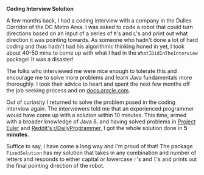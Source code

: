 **Coding Interview Solution**

A few months back, I had a coding interview with a company in the Dulles Corridor of the DC Metro Area. I was asked to code a robot that could turn directions based on an input of a series of `R`'s and `L`'s and print out what direction it was pointing towards. As someone who hadn't done a lot of hard coding and thus hadn't had his algorithmic thinking honed in yet, I took about 40-50 mins to come up with what I had in the `WhatIDidInTheInterview` package! It was a disaster!

The folks who interviewed me were nice enough to tolerate this and encourage me to solve more problems and learn Java fundamentals more thoroughly. I took their advice to heart and spent the next few months off the job seeking process and on [docs.oracle.com](https://docs.oracle.com).

Out of curiosity I returned to solve the problem posed in the coding interview again. The interviewers told me that an experienced programmer would have come up with a solution within 10 minutes. This time, armed with a broader knowledge of Java 8, and having solved problems in [Project Euler](https://github.com/adityasrini/ProjectEuler) and [Reddit's r/DailyProgrammer](https://github.com/adityasrini/RedditDailyProgrammer), I got the whole solution done in **5 minutes**.

Suffice to say, I have come a long way and I'm proud of that! The package `FixedSolution` has my solution that takes in any combination and number of letters and responds to either capital or lowercase `r`'s and `l`'s and prints out the final pointing direction of the robot. 